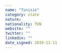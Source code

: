 ```yaml
---
name: "Tunisie"
category: state
nature:
nationality: TUN
website: ""
twitter: ""
linkedin: ""
date_signed: 2019-11-11
---
```


